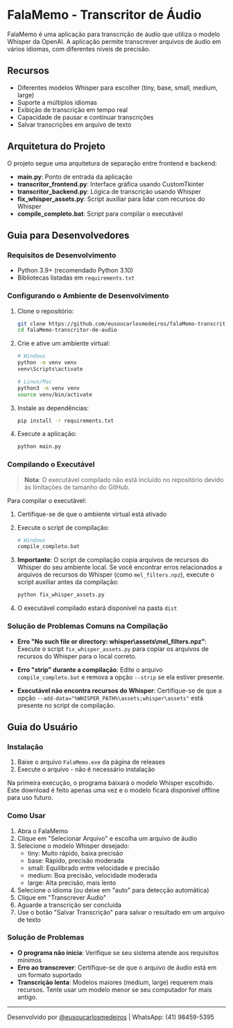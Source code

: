 # FalaMemo - Transcritor de Áudio

FalaMemo é uma aplicação para transcrição de áudio que utiliza o modelo Whisper da OpenAI. A aplicação permite transcrever arquivos de áudio em vários idiomas, com diferentes níveis de precisão.

## Recursos

- Diferentes modelos Whisper para escolher (tiny, base, small, medium, large)
- Suporte a múltiplos idiomas
- Exibição de transcrição em tempo real
- Capacidade de pausar e continuar transcrições
- Salvar transcrições em arquivo de texto

## Arquitetura do Projeto

O projeto segue uma arquitetura de separação entre frontend e backend:

- **main.py**: Ponto de entrada da aplicação
- **transcritor_frontend.py**: Interface gráfica usando CustomTkinter
- **transcritor_backend.py**: Lógica de transcrição usando Whisper
- **fix_whisper_assets.py**: Script auxiliar para lidar com recursos do Whisper
- **compile_completo.bat**: Script para compilar o executável

## Guia para Desenvolvedores

### Requisitos de Desenvolvimento

- Python 3.9+ (recomendado Python 3.10)
- Bibliotecas listadas em `requirements.txt`

### Configurando o Ambiente de Desenvolvimento

1. Clone o repositório:
   ```bash
   git clone https://github.com/eusoucarlosmedeiros/falaMemo-transcritor-de-audio.git
   cd falaMemo-transcritor-de-audio
   ```

2. Crie e ative um ambiente virtual:
   ```bash
   # Windows
   python -m venv venv
   venv\Scripts\activate
   
   # Linux/Mac
   python3 -m venv venv
   source venv/bin/activate
   ```

3. Instale as dependências:
   ```bash
   pip install -r requirements.txt
   ```

4. Execute a aplicação:
   ```bash
   python main.py
   ```

### Compilando o Executável

> **Nota**: O executável compilado não está incluído no repositório devido às limitações de tamanho do GitHub.

Para compilar o executável:

1. Certifique-se de que o ambiente virtual está ativado
2. Execute o script de compilação:
   ```bash
   # Windows
   compile_completo.bat
   ```

3. **Importante**: O script de compilação copia arquivos de recursos do Whisper do seu ambiente local. Se você encontrar erros relacionados a arquivos de recursos do Whisper (como `mel_filters.npz`), execute o script auxiliar antes da compilação:
   ```bash
   python fix_whisper_assets.py
   ```

4. O executável compilado estará disponível na pasta `dist`

### Solução de Problemas Comuns na Compilação

- **Erro "No such file or directory: whisper\assets\mel_filters.npz"**: Execute o script `fix_whisper_assets.py` para copiar os arquivos de recursos do Whisper para o local correto.

- **Erro "strip" durante a compilação**: Edite o arquivo `compile_completo.bat` e remova a opção `--strip` se ela estiver presente.

- **Executável não encontra recursos do Whisper**: Certifique-se de que a opção `--add-data="%WHISPER_PATH%\assets;whisper\assets"` está presente no script de compilação.

## Guia do Usuário

### Instalação

1. Baixe o arquivo `FalaMemo.exe` da página de releases
2. Execute o arquivo - não é necessário instalação

Na primeira execução, o programa baixará o modelo Whisper escolhido. Este download é feito apenas uma vez e o modelo ficará disponível offline para uso futuro.

### Como Usar

1. Abra o FalaMemo
2. Clique em "Selecionar Arquivo" e escolha um arquivo de áudio
3. Selecione o modelo Whisper desejado:
   - tiny: Muito rápido, baixa precisão
   - base: Rápido, precisão moderada
   - small: Equilibrado entre velocidade e precisão
   - medium: Boa precisão, velocidade moderada
   - large: Alta precisão, mais lento
4. Selecione o idioma (ou deixe em "auto" para detecção automática)
5. Clique em "Transcrever Áudio"
6. Aguarde a transcrição ser concluída
7. Use o botão "Salvar Transcrição" para salvar o resultado em um arquivo de texto

### Solução de Problemas

- **O programa não inicia**: Verifique se seu sistema atende aos requisitos mínimos
- **Erro ao transcrever**: Certifique-se de que o arquivo de áudio está em um formato suportado
- **Transcrição lenta**: Modelos maiores (medium, large) requerem mais recursos. Tente usar um modelo menor se seu computador for mais antigo.

---

Desenvolvido por [@eusoucarlosmedeiros](https://www.instagram.com/eusoucarlosmedeiros/) | WhatsApp: (41) 98459-5395

